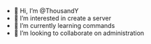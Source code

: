 - 👋 Hi, I’m @ThousandY
- 👀 I’m interested in create a server
- 🌱 I’m currently learning commands
- 💞️ I’m looking to collaborate on administration 

<!---
ThousandY/ThousandY is a ✨ special ✨ repository because its `README.md` (this file) appears on your GitHub profile.
You can click the Preview link to take a look at your changes.
--->
